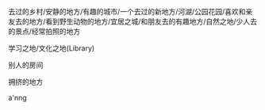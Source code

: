 去过的乡村/安静的地方/有趣的城市/一个去过的新地方/河湖/公园花园/喜欢和亲友去的地方/看到野生动物的地方/宜居之城/和朋友去的有趣地方/自然之地/少人去的景点/经常拍照的地方

学习之地/文化之地(Library)

别人的房间

拥挤的地方

a'nng